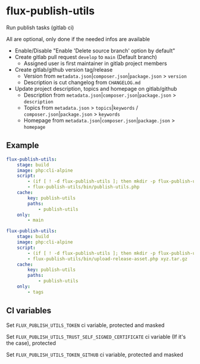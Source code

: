 # flux-publish-utils

Run publish tasks (gitlab ci)

All are optional, only done if the needed infos are available

- Enable/Disable "Enable 'Delete source branch' option by default"
- Create gitlab pull request `develop` to `main` (Default branch)
    - Assigned user is first maintainer in gitlab project members
- Create gitlab/github version tag/release
    - Version from `metadata.json`|`composer.json`|`package.json` > `version`
    - Description is cut changelog from `CHANGELOG.md`
- Update project description, topics and homepage on gitlab/github
    - Description from `metadata.json`|`composer.json`|`package.json` > `description`
    - Topics from `metadata.json` > `topics`|`keywords` / `composer.json`|`package.json` > `keywords`
    - Homepage from `metadata.json`|`composer.json`|`package.json` > `homepage`

## Example

```yaml
flux-publish-utils:
    stage: build
    image: php:cli-alpine
    script:
        - (if [ ! -d flux-publish-utils ]; then mkdir -p flux-publish-utils && cd flux-publish-utils && wget -O - https://github.com/flux-eco/flux-publish-utils/releases/download/%tag%/flux-publish-utils-%tag%-build.tar.gz | tar -xz --strip-components=1; fi)
        - flux-publish-utils/bin/publish-utils.php
    cache:
        key: publish-utils
        paths:
            - publish-utils
    only:
        - main
```

```yaml
flux-publish-utils:
    stage: build
    image: php:cli-alpine
    script:
        - (if [ ! -d flux-publish-utils ]; then mkdir -p flux-publish-utils && cd flux-publish-utils && wget -O - https://github.com/flux-eco/flux-publish-utils/releases/download/%tag%/flux-publish-utils-%tag%-build.tar.gz | tar -xz --strip-components=1; fi)
        - flux-publish-utils/bin/upload-release-asset.php xyz.tar.gz
    cache:
        key: publish-utils
        paths:
            - publish-utils
    only:
        - tags
```

## CI variables

Set `FLUX_PUBLISH_UTILS_TOKEN` ci variable, protected and masked

Set `FLUX_PUBLISH_UTILS_TRUST_SELF_SIGNED_CERTIFICATE` ci variable (If it's the case), protected

Set `FLUX_PUBLISH_UTILS_TOKEN_GITHUB` ci variable, protected and masked
